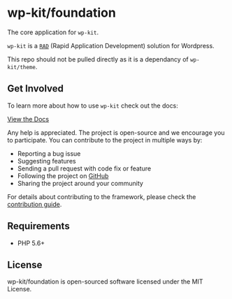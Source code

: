 # wp-kit/foundation

The core application for ```wp-kit```.

```wp-kit``` is a [```RAD```](https://en.wikipedia.org/wiki/Rapid_application_development) (Rapid Application Development) solution for Wordpress.

This repo should not be pulled directly as it is a dependancy of ```wp-kit/theme```.

## Get Involved

To learn more about how to use ```wp-kit``` check out the docs:

[View the Docs](https://github.com/wp-kit/theme/tree/docs/README.md)

Any help is appreciated. The project is open-source and we encourage you to participate. You can contribute to the project in multiple ways by:

- Reporting a bug issue
- Suggesting features
- Sending a pull request with code fix or feature
- Following the project on [GitHub](https://github.com/wp-kit)
- Sharing the project around your community

For details about contributing to the framework, please check the [contribution guide](https://github.com/wp-kit/theme/tree/docs/Contributing.md).

## Requirements

* PHP 5.6+

## License

wp-kit/foundation is open-sourced software licensed under the MIT License.

